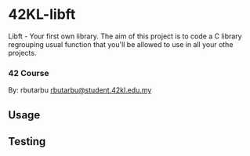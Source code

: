 # 42KL-libft
Libft - Your first own library. The aim of this project is to code a C library regrouping usual function that you'll be allowed to use in all your othe projects.

### 42 Course

By: rbutarbu <rbutarbu@student.42kl.edu.my>

## Usage

## Testing

